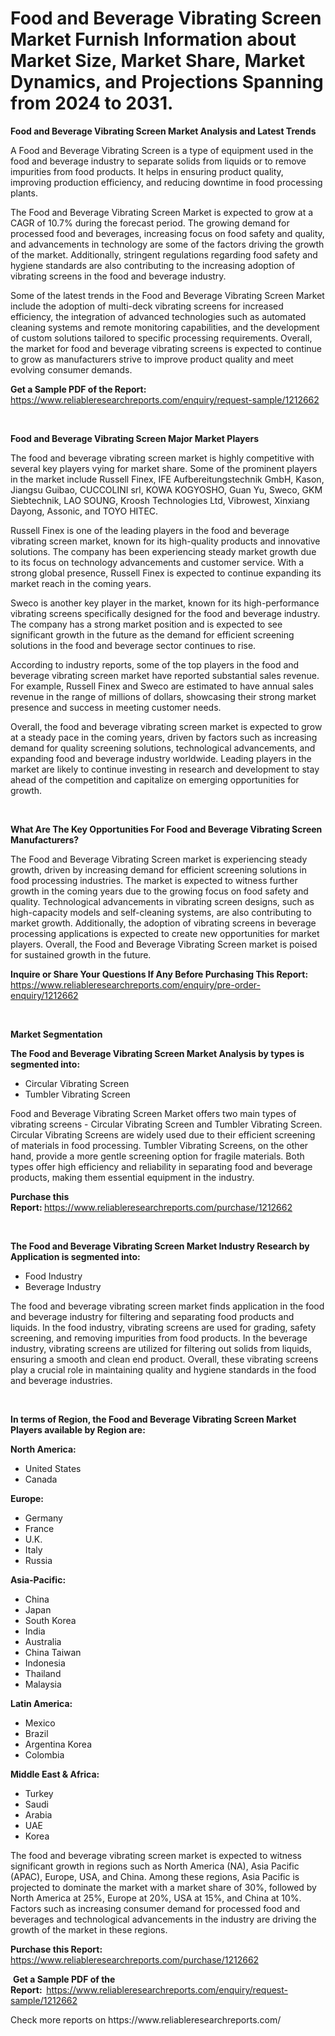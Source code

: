 <p><h1>Food and Beverage Vibrating Screen Market Furnish Information about Market Size, Market Share, Market Dynamics, and Projections Spanning from 2024 to 2031.</h1></p><p><strong>Food and Beverage Vibrating Screen Market Analysis and Latest Trends</strong></p>
<p><p>A Food and Beverage Vibrating Screen is a type of equipment used in the food and beverage industry to separate solids from liquids or to remove impurities from food products. It helps in ensuring product quality, improving production efficiency, and reducing downtime in food processing plants.</p><p>The Food and Beverage Vibrating Screen Market is expected to grow at a CAGR of 10.7% during the forecast period. The growing demand for processed food and beverages, increasing focus on food safety and quality, and advancements in technology are some of the factors driving the growth of the market. Additionally, stringent regulations regarding food safety and hygiene standards are also contributing to the increasing adoption of vibrating screens in the food and beverage industry.</p><p>Some of the latest trends in the Food and Beverage Vibrating Screen Market include the adoption of multi-deck vibrating screens for increased efficiency, the integration of advanced technologies such as automated cleaning systems and remote monitoring capabilities, and the development of custom solutions tailored to specific processing requirements. Overall, the market for food and beverage vibrating screens is expected to continue to grow as manufacturers strive to improve product quality and meet evolving consumer demands.</p></p>
<p><strong>Get a Sample PDF of the Report:&nbsp;</strong> <a href="https://www.reliableresearchreports.com/enquiry/request-sample/1212662">https://www.reliableresearchreports.com/enquiry/request-sample/1212662</a></p>
<p>&nbsp;</p>
<p><strong>Food and Beverage Vibrating Screen Major Market Players</strong></p>
<p><p>The food and beverage vibrating screen market is highly competitive with several key players vying for market share. Some of the prominent players in the market include Russell Finex, IFE Aufbereitungstechnik GmbH, Kason, Jiangsu Guibao, CUCCOLINI srl, KOWA KOGYOSHO, Guan Yu, Sweco, GKM Siebtechnik, LAO SOUNG, Kroosh Technologies Ltd, Vibrowest, Xinxiang Dayong, Assonic, and TOYO HITEC.</p><p>Russell Finex is one of the leading players in the food and beverage vibrating screen market, known for its high-quality products and innovative solutions. The company has been experiencing steady market growth due to its focus on technology advancements and customer service. With a strong global presence, Russell Finex is expected to continue expanding its market reach in the coming years.</p><p>Sweco is another key player in the market, known for its high-performance vibrating screens specifically designed for the food and beverage industry. The company has a strong market position and is expected to see significant growth in the future as the demand for efficient screening solutions in the food and beverage sector continues to rise.</p><p>According to industry reports, some of the top players in the food and beverage vibrating screen market have reported substantial sales revenue. For example, Russell Finex and Sweco are estimated to have annual sales revenue in the range of millions of dollars, showcasing their strong market presence and success in meeting customer needs.</p><p>Overall, the food and beverage vibrating screen market is expected to grow at a steady pace in the coming years, driven by factors such as increasing demand for quality screening solutions, technological advancements, and expanding food and beverage industry worldwide. Leading players in the market are likely to continue investing in research and development to stay ahead of the competition and capitalize on emerging opportunities for growth.</p></p>
<p>&nbsp;</p>
<p><strong>What Are The Key Opportunities For Food and Beverage Vibrating Screen Manufacturers?</strong></p>
<p><p>The Food and Beverage Vibrating Screen market is experiencing steady growth, driven by increasing demand for efficient screening solutions in food processing industries. The market is expected to witness further growth in the coming years due to the growing focus on food safety and quality. Technological advancements in vibrating screen designs, such as high-capacity models and self-cleaning systems, are also contributing to market growth. Additionally, the adoption of vibrating screens in beverage processing applications is expected to create new opportunities for market players. Overall, the Food and Beverage Vibrating Screen market is poised for sustained growth in the future.</p></p>
<p><strong>Inquire or Share Your Questions If Any Before Purchasing This Report:</strong> <a href="https://www.reliableresearchreports.com/enquiry/pre-order-enquiry/1212662">https://www.reliableresearchreports.com/enquiry/pre-order-enquiry/1212662</a></p>
<p>&nbsp;</p>
<p><strong>Market Segmentation</strong></p>
<p><strong>The Food and Beverage Vibrating Screen Market Analysis by types is segmented into:</strong></p>
<p><ul><li>Circular Vibrating Screen</li><li>Tumbler Vibrating Screen</li></ul></p>
<p><p>Food and Beverage Vibrating Screen Market offers two main types of vibrating screens - Circular Vibrating Screen and Tumbler Vibrating Screen. Circular Vibrating Screens are widely used due to their efficient screening of materials in food processing. Tumbler Vibrating Screens, on the other hand, provide a more gentle screening option for fragile materials. Both types offer high efficiency and reliability in separating food and beverage products, making them essential equipment in the industry.</p></p>
<p><strong>Purchase this Report:&nbsp;</strong><a href="https://www.reliableresearchreports.com/purchase/1212662">https://www.reliableresearchreports.com/purchase/1212662</a></p>
<p>&nbsp;</p>
<p><strong>The Food and Beverage Vibrating Screen Market Industry Research by Application is segmented into:</strong></p>
<p><ul><li>Food Industry</li><li>Beverage Industry</li></ul></p>
<p><p>The food and beverage vibrating screen market finds application in the food and beverage industry for filtering and separating food products and liquids. In the food industry, vibrating screens are used for grading, safety screening, and removing impurities from food products. In the beverage industry, vibrating screens are utilized for filtering out solids from liquids, ensuring a smooth and clean end product. Overall, these vibrating screens play a crucial role in maintaining quality and hygiene standards in the food and beverage industries.</p></p>
<p>&nbsp;</p>
<p><strong>In terms of Region, the Food and Beverage Vibrating Screen Market Players available by Region are:</strong></p>
<p>
    <p> <strong> North America: </strong>
        <ul>
            <li>United States</li>
            <li>Canada</li>
        </ul>
        </p> 
    <p> <strong> Europe: </strong>
        <ul>
            <li>Germany</li>
            <li>France</li>
            <li>U.K.</li>
            <li>Italy</li>
            <li>Russia</li>
        </ul>
        </p> 
    <p> <strong> Asia-Pacific: </strong>
        <ul>
            <li>China</li>
            <li>Japan</li>
            <li>South Korea</li>
            <li>India</li>
            <li>Australia</li>
            <li>China Taiwan</li>
            <li>Indonesia</li>
            <li>Thailand</li>
            <li>Malaysia</li>
        </ul>
        </p> 
    <p> <strong> Latin America: </strong>
        <ul>
            <li>Mexico</li>
            <li>Brazil</li>
            <li>Argentina Korea</li>
            <li>Colombia</li>
        </ul>
        </p> 
    <p> <strong> Middle East & Africa: </strong>
        <ul>
            <li>Turkey</li>
            <li>Saudi</li>
            <li>Arabia</li>
            <li>UAE</li>
            <li>Korea</li>
        </ul>
    </p>
    </p>
<p><p>The food and beverage vibrating screen market is expected to witness significant growth in regions such as North America (NA), Asia Pacific (APAC), Europe, USA, and China. Among these regions, Asia Pacific is projected to dominate the market with a market share of 30%, followed by North America at 25%, Europe at 20%, USA at 15%, and China at 10%. Factors such as increasing consumer demand for processed food and beverages and technological advancements in the industry are driving the growth of the market in these regions.</p></p>
<p><strong>Purchase this Report: </strong><a href="https://www.reliableresearchreports.com/purchase/1212662">https://www.reliableresearchreports.com/purchase/1212662</a></p>
<p>&nbsp;<strong>Get a Sample PDF of the Report:&nbsp;&nbsp;</strong><a href="https://www.reliableresearchreports.com/enquiry/request-sample/1212662">https://www.reliableresearchreports.com/enquiry/request-sample/1212662</a></p>
<p><strong></strong></p>
<p>Check more reports on https://www.reliableresearchreports.com/</p>